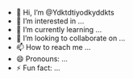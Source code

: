 - 👋 Hi, I’m @Ydktdtiyodkyddkts
- 👀 I’m interested in ...
- 🌱 I’m currently learning ...
- 💞️ I’m looking to collaborate on ...
- 📫 How to reach me ...
- 😄 Pronouns: ...
- ⚡ Fun fact: ...

<!---
Ydktdtiyodkyddkts/Ydktdtiyodkyddkts is a ✨ special ✨ repository because its `README.md` (this file) appears on your GitHub profile.
You can click the Preview link to take a look at your changes.
--->

